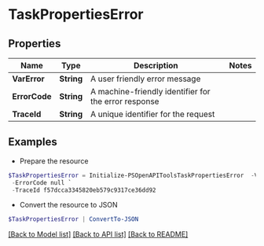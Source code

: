 # TaskPropertiesError
## Properties

Name | Type | Description | Notes
------------ | ------------- | ------------- | -------------
**VarError** | **String** | A user friendly error message | 
**ErrorCode** | **String** | A machine-friendly identifier for the error response | 
**TraceId** | **String** | A unique identifier for the request | 

## Examples

- Prepare the resource
```powershell
$TaskPropertiesError = Initialize-PSOpenAPIToolsTaskPropertiesError  -VarError An example error message. `
 -ErrorCode null `
 -TraceId f57dcca3345820eb579c9317ce36dd92
```

- Convert the resource to JSON
```powershell
$TaskPropertiesError | ConvertTo-JSON
```

[[Back to Model list]](../README.md#documentation-for-models) [[Back to API list]](../README.md#documentation-for-api-endpoints) [[Back to README]](../README.md)

